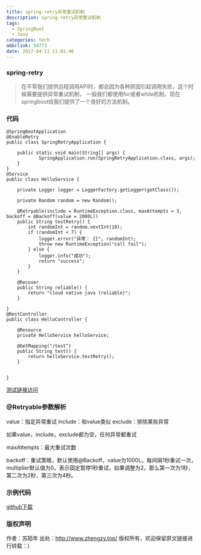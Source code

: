 ```yaml
---
title: spring-retry异常重试机制
description: spring-retry异常重试机制
tags:
  - SpringBoot
  - Java
categories: tech
abbrlink: 59773
date: 2017-04-11 11:01:46
---
```


### spring-retry

> 在平常我们提供远程调用API时，都会因为各种原因引起调用失败，这个时候需要提供异常重试机制，
一般我们都使用for或者while机制，现在springboot给我们提供了一个良好的方法机制。

### 代码

```
@SpringBootApplication
@EnableRetry
public class SpringRetryApplication {

    public static void main(String[] args) {
	        SpringApplication.run(SpringRetryApplication.class, args);
    }
}
@Service
public class HelloService {

    private Logger logger = LoggerFactory.getLogger(getClass());

    private Random random = new Random();

    @Retryable(include = RuntimeException.class, maxAttempts = 3, backoff = @Backoff(value = 2000L))
    public String testRetry() {
        int randomInt = random.nextInt(10);
        if (randomInt < 7) {
            logger.error("异常： {}", randomInt);
            throw new RuntimeException("call fail");
        } else {
            logger.info("成功");
            return "success";
        }
    }

    @Recover
    public String reliable() {
        return "cloud native java (reliable)";
    }

}
@RestController
public class HelloController {

    @Resource
    private HelloService helloService;

    @GetMapping("/test")
    public String test() {
        return helloService.testRetry();
    }


}
```
[测试链接访问](http://127.0.0.1:8080/test)

### @Retryable参数解析

value：指定异常重试
include：和value类似
exclude：排除某些异常

如果value，include，exclude都为空，任何异常都重试

maxAttempts：最大重试次数

backoff：重试策略，默认使用@Backoff，value为1000L，每间隔1秒重试一次，
multiplier默认值为0，表示固定暂停1秒重试，如果调整为2，那么第一次为1秒，第二次为2秒，第三次为4秒。

### 示例代码

[github下载](https://github.com/zheng-zy/learn-spring-cloud)

### 版权声明
作者：苏陌年
出处：http://www.zhengzy.top/ 
版权所有，欢迎保留原文链接进行转载：)
